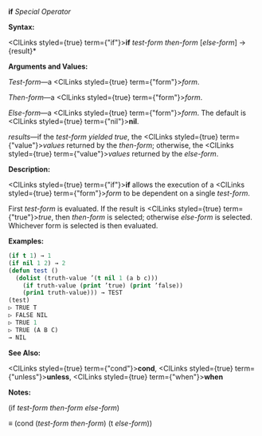 **if** *Special Operator* 



**Syntax:** 



<ClLinks styled={true} term={"if"}><b>if</b></ClLinks> *test-form then-form* [*else-form*] → \{result\}\* 



**Arguments and Values:** 



*Test-form*—a <ClLinks styled={true} term={"form"}><i>form</i></ClLinks>. 



*Then-form*—a <ClLinks styled={true} term={"form"}><i>form</i></ClLinks>. 



*Else-form*—a <ClLinks styled={true} term={"form"}><i>form</i></ClLinks>. The default is <ClLinks styled={true} term={"nil"}><b>nil</b></ClLinks>. 



*results*—if the *test-form yielded true*, the <ClLinks styled={true} term={"value"}><i>values</i></ClLinks> returned by the *then-form*; otherwise, the <ClLinks styled={true} term={"value"}><i>values</i></ClLinks> returned by the *else-form*. 















**Description:** 



<ClLinks styled={true} term={"if"}><b>if</b></ClLinks> allows the execution of a <ClLinks styled={true} term={"form"}><i>form</i></ClLinks> to be dependent on a single *test-form*. 



First *test-form* is evaluated. If the result is <ClLinks styled={true} term={"true"}><i>true</i></ClLinks>, then *then-form* is selected; otherwise *else-form* is selected. Whichever form is selected is then evaluated. 



**Examples:**
```lisp
(if t 1) → 1 
(if nil 1 2) → 2 
(defun test () 
  (dolist (truth-value ’(t nil 1 (a b c))) 
    (if truth-value (print ’true) (print ’false)) 
    (prin1 truth-value))) → TEST 
(test) 
▷ TRUE T 
▷ FALSE NIL 
▷ TRUE 1 
▷ TRUE (A B C) 
→ NIL 
```
**See Also:** 



<ClLinks styled={true} term={"cond"}><b>cond</b></ClLinks>, <ClLinks styled={true} term={"unless"}><b>unless</b></ClLinks>, <ClLinks styled={true} term={"when"}><b>when</b></ClLinks> 



**Notes:** 



(if *test-form then-form else-form*) 



*≡* (cond (*test-form then-form*) (t *else-form*)) 




